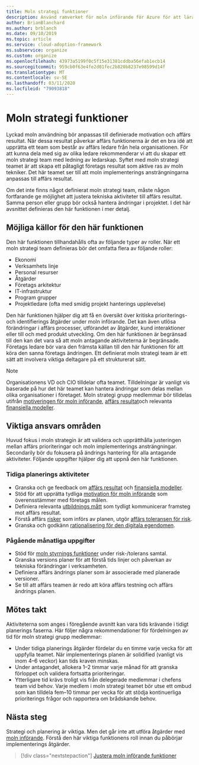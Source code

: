 ```yaml
---
title: Moln strategi funktioner
description: Använd ramverket för moln införande för Azure för att lära dig hur du anpassar tekniska aktiviteter till affärs resultat.
author: BrianBlanchard
ms.author: brblanch
ms.date: 09/10/2019
ms.topic: article
ms.service: cloud-adoption-framework
ms.subservice: organize
ms.custom: organize
ms.openlocfilehash: 43973a5199f0c5f15e31381cddba56efab1ecb14
ms.sourcegitcommit: 959cb0f63e4fe2d01fec2b820b8237e98599d14f
ms.translationtype: MT
ms.contentlocale: sv-SE
ms.lasthandoff: 03/11/2020
ms.locfileid: "79093818"
---
```

# <a name="cloud-strategy-capabilities"></a>Moln strategi funktioner

Lyckad moln användning bör anpassas till definierade motivation och affärs resultat. När dessa resultat påverkar affärs funktionerna är det en bra idé att upprätta ett team som består av affärs ledare från hela organisationen. För att kunna dela med sig av olika ledare rekommenderar vi att du skapar ett moln strategi team med ledning av ledarskap. Syftet med moln strategi teamet är att skapa ett påtagligt företags resultat som aktive ras av moln tekniker. Det här teamet ser till att moln implementerings ansträngningarna anpassas till affärs resultat.

Om det inte finns något definierat moln strategi team, måste någon fortfarande ge möjlighet att justera tekniska aktiviteter till affärs resultat. Samma person eller grupp bör också hantera ändringar i projektet. I det här avsnittet definieras den här funktionen i mer detalj.

## <a name="possible-sources-for-this-capability"></a>Möjliga källor för den här funktionen

Den här funktionen tillhandahålls ofta av följande typer av roller. När ett moln strategi team definieras bör det omfatta flera av följande roller:

- Ekonomi
- Verksamhets linje
- Personal resurser
- Åtgärder
- Företags arkitektur
- IT-infrastruktur
- Program grupper
- Projektledare (ofta med smidig projekt hanterings upplevelse)

Den här funktionen hjälper dig att få en översikt över kritiska prioriterings-och identifierings åtgärder under moln införande. Det kan även utlösa förändringar i affärs processer, utförandet av åtgärder, kund interaktioner eller till och med produkt utveckling. Om den här funktionen är begränsad till den kan det vara så att moln antagande aktiviteterna är begränsade. Företags ledare bör vara den främsta källan till den här funktionen för att köra den sanna företags ändringen. Ett definierat moln strategi team är ett sätt att involvera viktiga deltagare på ett strukturerat sätt.

> [!NOTE]
> Organisationens VD och CIO tilldelar ofta teamet. Tilldelningar är vanligt vis baserade på hur det här teamet kan hantera ändringar som delas mellan olika organisationer i företaget. Moln strategi grupp medlemmar bör tilldelas utifrån [motiveringen för moln införande](../strategy/motivations.md), [affärs resultat](../strategy/business-outcomes/index.md)och relevanta [finansiella modeller](../strategy/financial-models.md).

## <a name="key-responsibilities"></a>Viktiga ansvars områden

Huvud fokus i moln strategin är att validera och upprätthålla justeringen mellan affärs prioriteringar och moln implementerings ansträngningar. Secondarily bör du fokusera på ändrings hantering för alla antagande aktiviteter. Följande uppgifter hjälper dig att uppnå den här funktionen.

### <a name="early-planning-tasks"></a>Tidiga planerings aktiviteter

- Granska och ge feedback om [affärs resultat](../strategy/business-outcomes/index.md) och [finansiella modeller](../strategy/financial-models.md).
- Stöd för att upprätta tydliga [motivation för moln införande](../strategy/motivations.md) som överensstämmer med företags målen.
- Definiera relevanta [utbildnings mått](../strategy/learning-metrics.md) som tydligt kommunicerar framsteg mot affärs resultat.
- Förstå affärs [risker](../govern/policy-compliance/risk-tolerance.md) som införs av planen, utgör [affärs toleransen för risk](../govern/policy-compliance/risk-tolerance.md).
- Granska och godkänn [rationalisering för den digitala egendomen](../digital-estate/rationalize.md).

### <a name="ongoing-monthly-tasks"></a>Pågående månatliga uppgifter

- Stöd för [moln styrnings funktioner](./cloud-governance.md) under risk-/tolerans samtal.
- Granska versions planer för att förstå tids linjer och påverkan av tekniska förändringar i verksamheten.
- Definiera affärs ändrings planer som är associerade med planerade versioner.
- Se till att affärs teamen är redo att köra affärs testning och affärs ändrings planen.

## <a name="meeting-cadence"></a>Mötes takt

Aktiviteterna som anges i föregående avsnitt kan vara tids krävande i tidigt planerings faserna. Här följer några rekommendationer för fördelningen av tid för moln strategi grupp medlemmar:

- Under tidiga planerings åtgärder fördelar du en timme varje vecka för att uppfylla teamet. När implementerings planen är solidified (vanligt vis inom 4&ndash;6 veckor) kan tids kraven minskas.
- Under antagandet, allokera 1&ndash;2 timmar varje månad för att granska förloppet och validera fortsatta prioriteringar.
- Ytterligare tid krävs troligt vis från delegerade medlemmar i chefens team vid behov. Varje medlem i moln strategi teamet bör utse ett ombud som kan tilldela fem&ndash;10 timmar per vecka för att stödja kontinuerliga prioriterings frågor och rapportera om brådskande behov.

## <a name="next-steps"></a>Nästa steg

Strategi och planering är viktiga. Men det går inte att utföra åtgärder med [moln införande](./cloud-adoption.md). Förstå den här viktiga funktionens roll innan du påbörjar implementerings åtgärder.

> [!div class="nextstepaction"]
> [Justera moln införande funktioner](./cloud-adoption.md)
